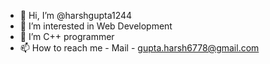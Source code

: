 - 👋 Hi, I’m @harshgupta1244
- 👀 I’m interested in Web Development
- 🌱 I’m C++ programmer
- 📫 How to reach me - Mail - gupta.harsh6778@gmail.com

<!---
Harshgupta1244/Harshgupta1244 is a ✨ special ✨ repository because its `README.md` (this file) appears on your GitHub profile.
You can click the Preview link to take a look at your changes.
--->
